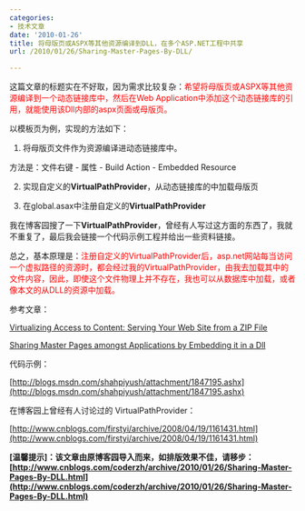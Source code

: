 ```yaml
---
categories:
- 技术文章
date: '2010-01-26'
title: 将母版页或ASPX等其他资源编译到DLL，在多个ASP.NET工程中共享
url: /2010/01/26/Sharing-Master-Pages-By-DLL/

---
```



这篇文章的标题实在不好取，因为需求比较复杂：<span style="color: red;">希望将母版页或ASPX等其他资源编译到一个动态链接库中，然后在Web Application中添加这个动态链接库的引用，就能使用该Dll内部的aspx页面或母版页。</span>

以模板页为例，实现的方法如下：

1. 将母版页文件作为资源编译进动态链接库中。

方法是：文件右键 - 属性 - Build Action - Embedded Resource 

2. 实现自定义的**VirtualPathProvider**，从动态链接库的中加载母版页

3. 在global.asax中注册自定义的**VirtualPathProvider**

我在博客园搜了一下**VirtualPathProvider**，曾经有人写过这方面的东西了，我就不重复了，最后我会链接一个代码示例工程并给出一些资料链接。

总之，基本原理是：<span style="color: red;">注册自定义的</span><span style="color: red;">VirtualPathProvider</span><span style="color: red;">后，asp.net网站每当访问一个虚拟路径的资源时，都会经过我的</span><span style="color: red;">VirtualPathProvider</span><span style="color: red;">，由我去加载其中的文件内容，因此，即使这个文件物理上并不存在，我也可以从数据库中加载，或者像本文的从DLL的资源中加载。</span>

参考文章：
  
[Virtualizing Access to Content: Serving Your Web Site from a ZIP File](http://msdn.microsoft.com/en-us/library/aa479502.aspx "Virtualizing Access to Content: Serving Your Web Site from a ZIP File")&nbsp;
  
[Sharing Master Pages amongst Applications by Embedding it in a Dll](http://blogs.msdn.com/shahpiyush/archive/2007/03/09/Sharing-Master-Pages-amongst-Applications-by-Embedding-it-in-a-Dll_2E00_.aspx "Sharing Master Pages amongst Applications by Embedding it in a Dll")&nbsp;

代码示例：
  
[http://blogs.msdn.com/shahpiyush/attachment/1847195.ashx](http://blogs.msdn.com/shahpiyush/attachment/1847195.ashx)&nbsp;

在博客园上曾经有人讨论过的 VirtualPathProvider：
  
[http://www.cnblogs.com/firstyi/archive/2008/04/19/1161431.html](http://www.cnblogs.com/firstyi/archive/2008/04/19/1161431.html)&nbsp;

**[温馨提示]：该文章由原博客园导入而来，如排版效果不佳，请移步：[http://www.cnblogs.com/coderzh/archive/2010/01/26/Sharing-Master-Pages-By-DLL.html](http://www.cnblogs.com/coderzh/archive/2010/01/26/Sharing-Master-Pages-By-DLL.html)**